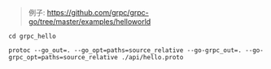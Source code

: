 > 例子: https://github.com/grpc/grpc-go/tree/master/examples/helloworld

```shell
cd grpc_hello
   
protoc --go_out=. --go_opt=paths=source_relative --go-grpc_out=. --go-grpc_opt=paths=source_relative ./api/hello.proto    
```